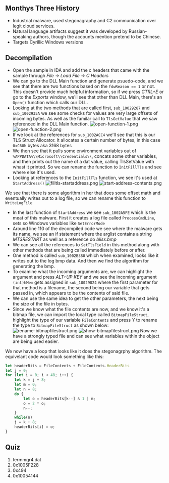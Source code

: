 ## Monthys Three History
* Industrial malware, used stegonagraphy and C2 communication over legit cloud services.
* Natural language artifacts suggest it was developed by Russian-speaking authors, though the accounts mention pretend to be Chinese.
* Targets Cyrillic Windows versions

## Decompilation
* Open the sample in IDA and add the c headers that came with the sample through *File -> Load File -> C Headers*
* We can go to the DLL Main function and generate psuedo-code, and we see that there are two functions based on the `fdwReason == 1` or not. This doesn't provide much helpful information, so if we press *CTRL+E* or go to the *Exports* window, we'll see that other than DLL Main, there's an `Open()` function which calls our DLL.
* Looking at the two methods that are called first, `sub_10029287` and `sub_1002935A` we see some checks for values are very large offsets of incoming bytes. As well as the familar call to `TlsGetValue` that we saw referenced in the DLL Main function.
![open-function-1.png](open-function-1.png)
![open-function-2.png](open-function-2.png)
* If we look at the references for `sub_1002ACC4` we'll see that this is our TLS Struct Allocator. It allocates a certain number of bytes, in this case `0xC60h` bytes aka 3168 bytes
* We then see that it pulls some environment variables out of `%APPDATA%\\Microsoft\\Credentials\\`, concats some other variables, and then prints out the name of a dat value, calling TlsSetValue with whast it printed. So we can rename the function to `InitFillTls` and see where else it's used.
* Looking at references to the `InitFillTls` function, we see it's used at `StartAddress()`
![filltls-startaddress.png](filltls-startaddress.png)
![start-address-contents.png](start-address-contents.png)

We see that there is some algorithm in her that does some offset math and eventually writes out to a log file, so we can rename this function to `WriteLogFile`
* In the last function of `StartAddress` we see `sub_1002A5FE` which is the meat of this malware. First it creates a log file called `ProcessCmdLine`, sets so Windows variables like `SetErrorMode`
* Around line 110 of the decompiled code we see where the malware gets its name, we see an if statement where the arglist contains a string *MT3RESTART* as well as a reference do *bliss.bmp*
* We can see all the references to `SetTlsField` in this method along with other methods that are being called immediately before or after.
* One method is called `sub_1002B380` which when examined, looks like it writes out to the log bmp data. And then we find the algorithm for generating the bmp.
* To examine what the incoming arguments are, we can highlight the argument and press *ALT+UP KEY* and we see the incoming argument `(int)hMem` gets assigned in `sub_10029824` where the first parameter for that method is a filename, the second being our variable that gets passed in, which appears to be the contents of said file.
* We can use the same idea to get the other parameters, the next being the size of the file in bytes.
* Since we know what the file contents are now, and we know it's a bitmap file, we can import the local type called `BitmapFileStruct`, highlight the type of our variable `FileContents` and press *Y* to rename the type to `BitmapFileStruct` as shown below:
![rename-bitmapfilestruct.png](rename-bitmapfilestruct.png)
![show-bitmapfilestruct.png](show-bitmapfilestruct.png)
Now we have a strongly typed file and can see what variables within the object are being used easier.

We now have a loop that looks like it does the stegonagrphy algorithm. The equivelant code would look something like this:

```javascript
let headerBits = FileContents + FileContents.HeaderBits
let j = 0;
for (let i = 0; i < 48; i++) {
	let k = j + 8;
	let m = 0;
	let n = 8;
	do {
		let o = headerBits[k--] & 1 | m;
		o = 2 * o;
		n--;
	}
	while(n)
	j = k + 8;
	headerBits[i] = o;
}
```

## Quiz

1. termmgr4.dat
2. 0x1005F228
3.  0x494
4. 0x10054144

